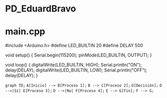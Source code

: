 # PD_EduardBravo

# main.cpp
#include <Arduino.h>
#define LED_BUILTIN 20
#define DELAY 500

void setup()
{
Serial.begin(115200);
pinMode(LED_BUILTIN, OUTPUT);
}

void loop()
{
digitalWrite(LED_BUILTIN, HIGH);
Serial.println("ON");
delay(DELAY);
digitalWrite(LED_BUILTIN, LOW);
Serial.println("OFF");
delay(DELAY);
}

`graph TD;`
`A[Inicio] --> B[Proceso 1];`
`B --> C[Proceso 2];`
`D[Decisión];`
`D -->|Sí| E[Proceso 3];`
`D -->|No| F[Proceso 4];`
`E --> G[Fin];`
`F --> G;`
